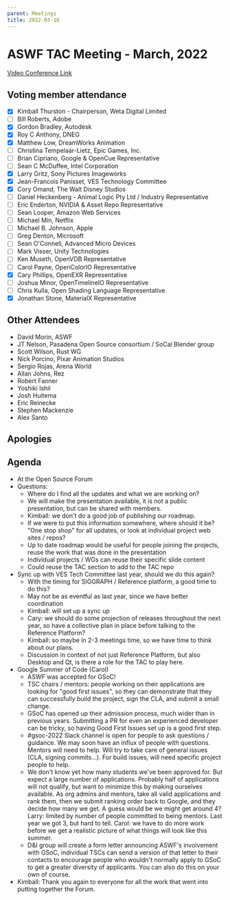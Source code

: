 ```yaml
---
parent: Meetings
title: 2022-03-10
---
```

# **ASWF TAC Meeting - March, 2022**

[Video Conference Link](https://zoom.us/j/757849640?pwd=QzE1K2hrL2FHSFhKK3h5Z3BWTFJsZz09)

## Voting member attendance

* [x] Kimball Thurston - Chairperson, Weta Digital Limited
* [ ] Bill Roberts, Adobe
* [x] Gordon Bradley, Autodesk
* [x] Roy C Anthony, DNEG
* [x] Matthew Low, DreamWorks Animation
* [ ] Christina Tempelaar-Lietz, Epic Games, Inc.
* [ ] Brian Cipriano, Google & OpenCue Representative
* [ ] Sean C McDuffee, Intel Corporation
* [x] Larry Gritz, Sony Pictures Imageworks
* [x] Jean-Francois Panisset, VES Technology Committee
* [x] Cory Omand, The Walt Disney Studios
* [ ] Daniel Heckenberg - Animal Logic Pty Ltd / Industry Representative
* [ ] Eric Enderton, NVIDIA & Asset Repo Representative
* [ ] Sean Looper, Amazon Web Services
* [ ] Michael Min, Netflix
* [ ] Michael B. Johnson, Apple
* [ ] Greg Denton, Microsoft
* [ ] Sean O'Connell, Advanced Micro Devices
* [ ] Mark Visser, Unity Technologies
* [ ] Ken Museth, OpenVDB Representative
* [ ] Carol Payne, OpenColorIO Representative
* [x] Cary Phillips, OpenEXR Representative
* [ ] Joshua Minor, OpenTimelineIO Representative
* [ ] Chris Kulla, Open Shading Language Representative
* [x] Jonathan Stone, MaterialX Representative

## Other Attendees

* David Morin, ASWF
* JT Nelson, Pasadena Open Source consortium / SoCal Blender group
* Scott Wilson, Rust WG
* Nick Porcino, Pixar Animation Studios
* Sergio Rojas, Arena World
* Allan Johns, Rez
* Robert Fanner
* Yoshiki Ishil
* Josh Huitema
* Eric Reinecke
* Stephen Mackenzie
* Alex Santo

## Apologies

## Agenda

* At the Open Source Forum
* Questions:
    * Where do I find all the updates and what we are working on?
    * We will make the presentation available, it is not a public presentation, but can be shared with members.
    * Kimball: we don't do a good job of publishing our roadmap.
    * If we were to put this information somewhere, where should it be? "One stop shop" for all updates, or look at individual project web sites / repos?
    * Up to date roadmap would be useful for people joining the projects, reuse the work that was done in the presentation
    * Individual projects / WGs can reuse their specific slide content
    * Could reuse the TAC section to add to the TAC repo
* Sync up with VES Tech Committee last year, should we do this again?
    * With the timing for SIGGRAPH / Reference platform, a good time to do this?
    * May not be as eventful as last year, since we have better coordination
    * Kimball: will set up a sync up
    * Cary: we should do some projection of releases throughout the next year, so have a collective plan in place before talking to the Reference Platform?
    * Kimball: so maybe in 2-3 meetings time, so we have time to think about our plans.
    * Discussion in context of not just Reference Platform, but also Desktop and Qt, is there a role for the TAC to play here.
* Google Summer of Code (Carol)
    * ASWF was accepted for GSoC!
    * TSC chairs / mentors: people working on their applications are looking for "good first issues", so they can demonstrate that they can successfully build the project, sign the CLA, and submit a small change.
    * GSoC has opened up their admission process, much wider than in previous years. Submitting a PR for even an experienced developer can be tricky, so having Good First Issues set up is a good first step.
    * #gsoc-2022 Slack channel is open for people to ask questions / guidance. We may soon have an influx of people with questions. Mentors will need to help. Will try to take care of general issues (CLA, signing commits...). For build issues, will need specific project people to help.
    * We don't know yet how many students we've been approved for. But expect a large number of applications. Probably half of applications will not qualify, but want to minimize this by making ourselves available. As org admins and mentors, take all valid applications and rank them, then we submit ranking order back to Google, and they decide how many we get. A guess would be we might get around 4? Larry: limited by number of people committed to being mentors. Last year we got 3, but hard to tell. Carol: we have to do more work before we get a realistic picture of what things will look like this summer.
    * D&I group will create a form letter announcing ASWF's involvement with GSoC, individual TSCs can send a version of that letter to their contacts to encourage people who wouldn't normally apply to GSoC to get a greater diversity of applicants. You can also do this on your own of course.
* Kimball: Thank you again to everyone for all the work that went into putting together the Forum.
